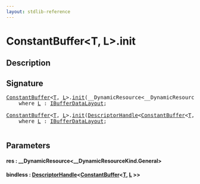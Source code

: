 ```yaml
---
layout: stdlib-reference
---
```


# ConstantBuffer\<T, L\>\.init

## Description





## Signature 

<pre>
<a href="../types/constantbuffer-08/index" class="code_type">ConstantBuffer</a>&lt;<a href="../types/constantbuffer-08/index#typeparam-T" class="code_type">T</a>, <a href="../types/constantbuffer-08/index#typeparam-L" class="code_type">L</a>&gt;.<a href="init">init</a>(__DynamicResource&lt;__DynamicResourceKind.General&gt; <a href="init#decl-res" class="code_param">res</a>)
    <span class='code_keyword'>where</span> <a href="../types/constantbuffer-08/index#typeparam-L" class="code_type">L</a> : <a href="../interfaces/ibufferdatalayout-017b/index" class="code_type">IBufferDataLayout</a>;

<a href="../types/constantbuffer-08/index" class="code_type">ConstantBuffer</a>&lt;<a href="../types/constantbuffer-08/index#typeparam-T" class="code_type">T</a>, <a href="../types/constantbuffer-08/index#typeparam-L" class="code_type">L</a>&gt;.<a href="init">init</a>(<a href="../types/descriptorhandle-0a/index" class="code_type">DescriptorHandle</a>&lt;<a href="../types/constantbuffer-08/index" class="code_type">ConstantBuffer</a>&lt;<a href="../types/constantbuffer-08/index#typeparam-T" class="code_type">T</a>, <a href="../types/constantbuffer-08/index#typeparam-L" class="code_type">L</a>&gt;&gt; <a href="init#decl-bindless" class="code_param">bindless</a>)
    <span class='code_keyword'>where</span> <a href="../types/constantbuffer-08/index#typeparam-L" class="code_type">L</a> : <a href="../interfaces/ibufferdatalayout-017b/index" class="code_type">IBufferDataLayout</a>;

</pre>

## Parameters

####  <a id="decl-res"></a>res  : \_\_DynamicResource\<\_\_DynamicResourceKind\.General\>
####  <a id="decl-bindless"></a>bindless  : [DescriptorHandle](../types/descriptorhandle-0a/index)\<[ConstantBuffer](../types/constantbuffer-08/index)\<[T](../types/constantbuffer-08/index#typeparam-T), [L](../types/constantbuffer-08/index#typeparam-L) \>\>

